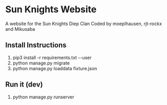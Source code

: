 # Sun Knights Website
A website for the Sun Knights Diep Clan
Coded by moeplhausen, rjt-rockx and Mikusaba


## Install Instructions

  1. pip3 install -r requirements.txt --user
  2. python manage.py migrate
  3. python manage.py loaddata fixture.json
  
  
## Run it (dev)
  1. python manage.py runserver
